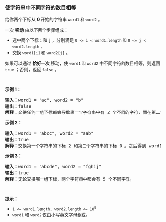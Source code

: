 ### [使字符串中不同字符的数目相等](https://leetcode-cn.com/problems/make-number-of-distinct-characters-equal)

<p>给你两个下标从 <strong>0</strong> 开始的字符串 <code>word1</code> 和 <code>word2</code> 。</p>

<p>一次 <strong>移动</strong> 由以下两个步骤组成：</p>

<ul>
	<li>选中两个下标&nbsp;<code>i</code> 和 <code>j</code> ，分别满足 <code>0 &lt;= i &lt; word1.length</code> 和 <code>0 &lt;= j &lt; word2.length</code> ，</li>
	<li>交换 <code>word1[i]</code> 和 <code>word2[j]</code> 。</li>
</ul>

<p>如果可以通过 <strong>恰好一次</strong> 移动，使 <code>word1</code> 和 <code>word2</code> 中不同字符的数目相等，则返回 <code>true</code> ；否则，返回 <code>false</code> 。</p>

<p>&nbsp;</p>

<p><strong>示例 1：</strong></p>

<pre><strong>输入：</strong>word1 = "ac", word2 = "b"
<strong>输出：</strong>false
<strong>解释：</strong>交换任何一组下标都会导致第一个字符串中有 2 个不同的字符，而在第二个字符串中只有 1 个不同字符。
</pre>

<p><strong>示例 2：</strong></p>

<pre><strong>输入：</strong>word1 = "abcc", word2 = "aab"
<strong>输出：</strong>true
<strong>解释：</strong>交换第一个字符串的下标 2 和第二个字符串的下标 0 。之后得到 word1 = "abac" 和 word2 = "cab" ，各有 3 个不同字符。
</pre>

<p><strong>示例 3：</strong></p>

<pre><strong>输入：</strong>word1 = "abcde", word2 = "fghij"
<strong>输出：</strong>true
<strong>解释：</strong>无论交换哪一组下标，两个字符串中都会有 5 个不同字符。</pre>

<p>&nbsp;</p>

<p><strong>提示：</strong></p>

<ul>
	<li><code>1 &lt;= word1.length, word2.length &lt;= 10<sup>5</sup></code></li>
	<li><code>word1</code> 和 <code>word2</code> 仅由小写英文字母组成。</li>
</ul>
